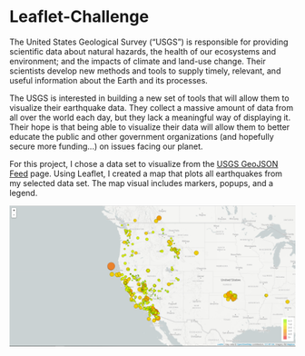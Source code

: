 # Leaflet-Challenge
The United States Geological Survey (“USGS”) is responsible for providing scientific data about natural hazards, the health of our ecosystems and environment; and the impacts of climate and land-use change. Their scientists develop new methods and tools to supply timely, relevant, and useful information about the Earth and its processes. 

The USGS is interested in building a new set of tools that will allow them to visualize their earthquake data. They collect a massive amount of data from all over the world each day, but they lack a meaningful way of displaying it. Their hope is that being able to visualize their data will allow them to better educate the public and other government organizations (and hopefully secure more funding...) on issues facing our planet.

For this project, I chose a data set to visualize from the [USGS GeoJSON Feed]( https://earthquake.usgs.gov/earthquakes/feed/v1.0/geojson.php) page. Using Leaflet, I created a map that plots all earthquakes from my selected data set. The map visual includes markers, popups, and a legend. 

![map](Images/map_visual.png)

